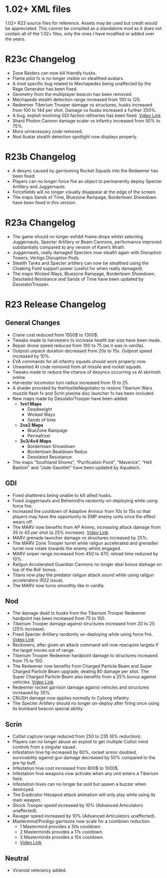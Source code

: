 # 1.02+ XML files
1.02+ R23 source files for reference. Assets may be used but credit would be appreciated.
This cannot be compiled as a standalone mod as it does not contain all of the 1.02+ files, only the ones I have modified or added over the years.

# R23c Changelog
* Zone Raiders can now kill friendly husks.
* Flame pilot fx is no longer visible on stealthed avatars.
* A mod specific bug related to Mechapedes being unaffected by the Rage Generator has been fixed.
* Geometry from the multiplayer beacon has been removed.
* Mechapede stealth detection range increased from 100 to 125.
* Redeemer Tiberium Trooper damage vs structures, husks increased from 100 to 144 per shot. Damage vs husks increased a further 250%.
* A bug, exploit involving GDI faction refineries has been fixed. [Video Link](https://www.youtube.com/watch?v=HRStmMIen38)
* Shard Photon Cannon damage scaler vs infantry increased from 50% to 75%.
* More unnecessary code removed.
* Nod Avatar stealth detection spotlight now displays properly.

# R23b Changelog
* A desync caused by garrisoning Rocket Squads into the Redeemer has been fixed.
* Players can no longer force fire an object to permanently deploy Specter Artillery and Juggernauts.
* Forcefields will no longer visually disappear at the edge of the screen.
* The maps Sands of Time, Bluezone Rampage, Bordertown Showdown have been fixed in this version.

# R23a Changelog
* The game should no longer exhibit frame drops whilst selecting Juggernauts, Specter Artillery or Beam Cannons, performance improved substantially compared to any version of Kane’s Wrath.
* Juggernauts, really damaged Specters now stealth again with Disruption Towers, Vertigo Disruption Pods.
* Stealth Tanks and Specter artillery can now be stealthed using the Cloaking Field support power (useful for when really damaged).
* The maps Wicked Ways, Bluezone Rampage, Bordertown Showdown, Desolated Resistance and Sands of Time have been updated by DesolatorTrooper.

# R23 Release Changelog

## General Changes

* Crane cost reduced from 1500$ to 1300$.
* Tweaks made to harvesters to increase health bar size have been made.
* Repair drone speed reduced from 100 to 75 (as it was in vanilla).
* Outpost unpack duration decreased from 20s to 15s. Outpost speed increased by 10%.
* EVA commands for all infantry squads should work properly now.
* Unwanted AI code removed from all missile and rocket squads.
* Tweaks made to reduce the chance of desyncs occurring vs AI skirmish online.
* Harvester locomotor turn radius increased from 15 to 25.
* A shader provided by theHostileNegotiator to restore Tiberium Wars muzzle flash fx and Scrin plasma disc launcher fx has been included.
* New maps made by DesolatorTrooper have been added:
    * **1vs1 Maps**
        * Deadweight
        * Wicked Ways
        * Sands of time
    * **2vs2 Maps**
        * BlueZone Rampage
        * Permafrost
    * **3v3/4v4 Maps**
        * Bordertown Showdown
        * Bordertown Beatdown Redux
        * Desolated Resistance
* The maps “Southland Shores”, “Purification Point”, “Maverick”, “Hell Bastion” and “Jade Gauntlet” have been updated by Aquatech.

## GDI

* Fixed shatterers being unable to kill allied husks.
* Fixed Juggernauts and Behemoths randomly un-deploying while using force fire.
* Increased the cooldown of Adaptive Armour from 10s to 15s so that players may have the opportunity to EMP enemy units once the effect wears off.
* The MARV now benefits from AP Ammo, increasing attack damage from 35 to 43 per shot (a 25% increase). [Video Link](https://youtu.be/FIiviegDRvI)
* MARV grenade launcher damage vs structures increased by 25%.
* The MARV Zone Trooper turret while railgun accelerated and grenadier turret now rotate towards the enemy whilst engaged.
* MARV sniper range increased from 450 to 470, reload time reduced by 10%.
* Railgun Accelerated Guardian Cannons no longer deal bonus damage on top of the RoF bonus.
* Titans now play the predator railgun attack sound while using railgun accelerators (R22 issue).
* The MARV now turns smoothly like in vanilla.

## Nod

* The damage dealt to husks from the Tiberium Trooper Redeemer hardpoint has been increased from 75 to 100.
* Tiberium Trooper damage against structures increased from 20 to 25 (25% increase).
* Fixed Specter Artillery randomly un-deploying while using force fire. [Video Link](https://youtu.be/_1s-9OmdYQE)
* Reckoners, after given an attack command will now reacquire targets if the target moves out of range.
* Tiberium Trooper Redeemer hardpoint damage to structures increased from 75 to 100.
* The Redeemer now benefits from Charged Particle Beam and Super Charged Particle Beam upgrade, dealing 80 damage per shot. The Super Charged Particle Beam also benefits from a 25% bonus against vehicles. [Video Link](https://youtu.be/h2K14Hf8g44)
* Redeemer rocket garrison damage against vehicles and structures increased by 35%.
* CRUSH damage now applies normally to Cyborg infantry.
* The Specter Artillery should no longer un-deploy after firing once using its bombard beacon special ability.

## Scrin

* Cultist capture range reduced from 250 to 235 (6% reduction).
* Players can no longer abuse an exploit to get multiple Cultist mind controls from a singular squad.
* Infestation hive hp increased by 60%, rocket armor doubled, survivability against gun damage decreased by 50% compared to the pre hp buff.
* Infestation hive cost increased from 800$ to 1000$.
* Infestation hive weapons now activate when any unit enters a Tiberium field.
* Infestation hives can no longer be sold but spawn a buzzer when destroyed.
* The Eradicator Hexapod attack animation will only play while using its main weapon.
* Shock Trooper speed increased by 10% (Advanced Articulators unaffected).
* Ravager speed increased by 10% (Advanced Articulators unaffected).
* Mastermind/Prodigy garrisons now scale for a cooldown reduction.
    * 1 Mastermind provides a 30s cooldown.
    * 2 Masterminds provides a 17s cooldown.
    * 3 Masterminds provides a 10s cooldown.
    * [Video Link](https://youtu.be/1RI0LLSKfx8)

## Neutral

* Viceroid veterancy added.
